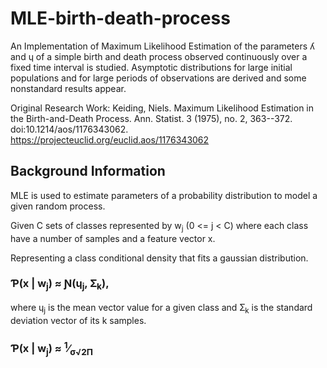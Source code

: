 # MLE-birth-death-process
An Implementation of Maximum Likelihood Estimation of the parameters &#654; and &#613; of a simple birth and death process observed continuously over a fixed time interval is studied. Asymptotic distributions for large initial populations and for large periods of observations are derived and some nonstandard results appear.

Original Research Work: Keiding, Niels. Maximum Likelihood Estimation in the Birth-and-Death Process. Ann. Statist. 3 (1975), no. 2, 363--372. doi:10.1214/aos/1176343062. https://projecteuclid.org/euclid.aos/1176343062

## Background Information
MLE is used to estimate parameters of a probability distribution to model a given random process.

Given C sets of classes represented by w<sub>j</sub> (0 <= j < C) where each class have a number of samples and a feature vector x.

Representing a class conditional density that fits a gaussian distribution.
### &#420;(x | w<sub>j</sub>) &asymp; &#413;(&#613;<sub>j</sub>, &#425;<sub>k</sub>),
where &#613;<sub>j</sub> is the mean vector value for a given class and &#425;<sub>k</sub> is the standard deviation vector of its k samples.

### &#420;(x | w<sub>j</sub>) &asymp; <sup>1</sup>&frasl;<sub>&sigma;&#8730;2&Pi;</sub>



